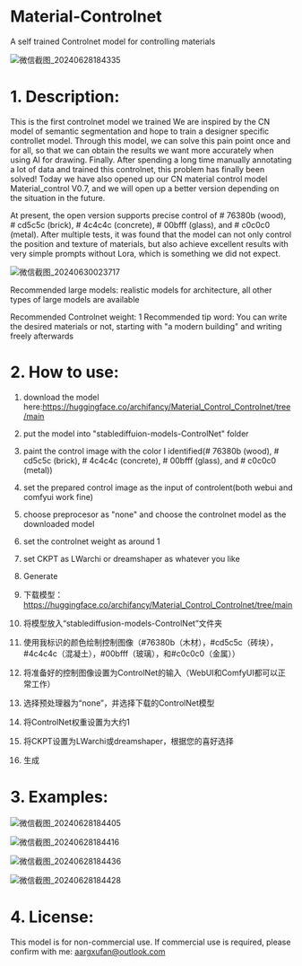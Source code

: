 # Material-Controlnet
A self trained Controlnet model for controlling materials

![微信截图_20240628184335](https://github.com/AARG-FAN/Material-Controlnet/assets/125116261/eca51ae0-2fe7-4b27-b9a6-1821939cad70)

# 1. Description:
This is the first controlnet model we trained
We are inspired by the CN model of semantic segmentation and hope to train a designer specific controllet model. Through this model, we can solve this pain point once and for all, so that we can obtain the results we want more accurately when using AI for drawing. Finally. After spending a long time manually annotating a lot of data and trained this controlnet, this problem has finally been solved! Today we have also opened up our CN material control model Material_control V0.7, and we will open up a better version depending on the situation in the future.

At present, the open version supports precise control of # 76380b (wood), # cd5c5c (brick), # 4c4c4c (concrete), # 00bfff (glass), and # c0c0c0 (metal). After multiple tests, it was found that the model can not only control the position and texture of materials, but also achieve excellent results with very simple prompts without Lora, which is something we did not expect.


![微信截图_20240630023717](https://github.com/AARG-FAN/Material-Controlnet/assets/125116261/1984d79b-9619-4ad3-9e0d-04ee70e5fb26)


Recommended large models: realistic models for architecture, all other types of large models are available

Recommended Controlnet weight: 1
Recommended tip word: You can write the desired materials or not, starting with "a modern building" and writing freely afterwards


# 2. How to use:
1. download the model here:https://huggingface.co/archifancy/Material_Control_Controlnet/tree/main
2. put the model into "stablediffuion-models-ControlNet" folder
3. paint the control image with the color I identified(# 76380b (wood), # cd5c5c (brick), # 4c4c4c (concrete), # 00bfff (glass), and # c0c0c0 (metal))
4. set the prepared control image as the input of controlent(both webui and comfyui work fine)
5. choose preprocesor as "none" and choose the controlnet model as the downloaded model
6. set the controlnet weight as around 1
7. set CKPT as LWarchi or dreamshaper as whatever you like
8. Generate
   
1. 下载模型： https://huggingface.co/archifancy/Material_Control_Controlnet/tree/main
2. 将模型放入“stablediffusion-models-ControlNet”文件夹
3. 使用我标识的颜色绘制控制图像（#76380b（木材），#cd5c5c（砖块），#4c4c4c（混凝土），#00bfff（玻璃），和#c0c0c0（金属））
4. 将准备好的控制图像设置为ControlNet的输入（WebUI和ComfyUI都可以正常工作）
5. 选择预处理器为“none”，并选择下载的ControlNet模型
6. 将ControlNet权重设置为大约1
7. 将CKPT设置为LWarchi或dreamshaper，根据您的喜好选择
8. 生成

# 3. Examples:

![微信截图_20240628184405](https://github.com/AARG-FAN/Material-Controlnet/assets/125116261/10d60af8-cd4a-414f-bc55-0eb1b96c7325)

![微信截图_20240628184416](https://github.com/AARG-FAN/Material-Controlnet/assets/125116261/27fda64e-567f-4ecd-8230-c7d3f14dcf1b)

![微信截图_20240628184436](https://github.com/AARG-FAN/Material-Controlnet/assets/125116261/9231d98e-703c-45de-91c9-3dcaabdbac65)

![微信截图_20240628184428](https://github.com/AARG-FAN/Material-Controlnet/assets/125116261/bf4aa485-14f6-48b5-9e0b-794897b01e98)

# 4. License:
This model is for non-commercial use. If commercial use is required, please confirm with me: aargxufan@outlook.com
